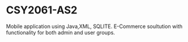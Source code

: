 # CSY2061-AS2
Mobile application using Java,XML, SQLITE. E-Commerce soultution with functionality for both admin and user groups.
